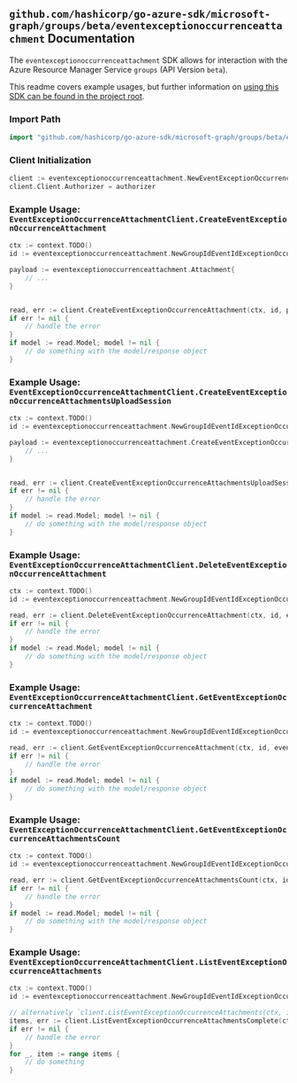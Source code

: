 
## `github.com/hashicorp/go-azure-sdk/microsoft-graph/groups/beta/eventexceptionoccurrenceattachment` Documentation

The `eventexceptionoccurrenceattachment` SDK allows for interaction with the Azure Resource Manager Service `groups` (API Version `beta`).

This readme covers example usages, but further information on [using this SDK can be found in the project root](https://github.com/hashicorp/go-azure-sdk/tree/main/docs).

### Import Path

```go
import "github.com/hashicorp/go-azure-sdk/microsoft-graph/groups/beta/eventexceptionoccurrenceattachment"
```


### Client Initialization

```go
client := eventexceptionoccurrenceattachment.NewEventExceptionOccurrenceAttachmentClientWithBaseURI("https://management.azure.com")
client.Client.Authorizer = authorizer
```


### Example Usage: `EventExceptionOccurrenceAttachmentClient.CreateEventExceptionOccurrenceAttachment`

```go
ctx := context.TODO()
id := eventexceptionoccurrenceattachment.NewGroupIdEventIdExceptionOccurrenceID("groupIdValue", "eventIdValue", "eventId1Value")

payload := eventexceptionoccurrenceattachment.Attachment{
	// ...
}


read, err := client.CreateEventExceptionOccurrenceAttachment(ctx, id, payload)
if err != nil {
	// handle the error
}
if model := read.Model; model != nil {
	// do something with the model/response object
}
```


### Example Usage: `EventExceptionOccurrenceAttachmentClient.CreateEventExceptionOccurrenceAttachmentsUploadSession`

```go
ctx := context.TODO()
id := eventexceptionoccurrenceattachment.NewGroupIdEventIdExceptionOccurrenceID("groupIdValue", "eventIdValue", "eventId1Value")

payload := eventexceptionoccurrenceattachment.CreateEventExceptionOccurrenceAttachmentsUploadSessionRequest{
	// ...
}


read, err := client.CreateEventExceptionOccurrenceAttachmentsUploadSession(ctx, id, payload)
if err != nil {
	// handle the error
}
if model := read.Model; model != nil {
	// do something with the model/response object
}
```


### Example Usage: `EventExceptionOccurrenceAttachmentClient.DeleteEventExceptionOccurrenceAttachment`

```go
ctx := context.TODO()
id := eventexceptionoccurrenceattachment.NewGroupIdEventIdExceptionOccurrenceIdAttachmentID("groupIdValue", "eventIdValue", "eventId1Value", "attachmentIdValue")

read, err := client.DeleteEventExceptionOccurrenceAttachment(ctx, id, eventexceptionoccurrenceattachment.DefaultDeleteEventExceptionOccurrenceAttachmentOperationOptions())
if err != nil {
	// handle the error
}
if model := read.Model; model != nil {
	// do something with the model/response object
}
```


### Example Usage: `EventExceptionOccurrenceAttachmentClient.GetEventExceptionOccurrenceAttachment`

```go
ctx := context.TODO()
id := eventexceptionoccurrenceattachment.NewGroupIdEventIdExceptionOccurrenceIdAttachmentID("groupIdValue", "eventIdValue", "eventId1Value", "attachmentIdValue")

read, err := client.GetEventExceptionOccurrenceAttachment(ctx, id, eventexceptionoccurrenceattachment.DefaultGetEventExceptionOccurrenceAttachmentOperationOptions())
if err != nil {
	// handle the error
}
if model := read.Model; model != nil {
	// do something with the model/response object
}
```


### Example Usage: `EventExceptionOccurrenceAttachmentClient.GetEventExceptionOccurrenceAttachmentsCount`

```go
ctx := context.TODO()
id := eventexceptionoccurrenceattachment.NewGroupIdEventIdExceptionOccurrenceID("groupIdValue", "eventIdValue", "eventId1Value")

read, err := client.GetEventExceptionOccurrenceAttachmentsCount(ctx, id, eventexceptionoccurrenceattachment.DefaultGetEventExceptionOccurrenceAttachmentsCountOperationOptions())
if err != nil {
	// handle the error
}
if model := read.Model; model != nil {
	// do something with the model/response object
}
```


### Example Usage: `EventExceptionOccurrenceAttachmentClient.ListEventExceptionOccurrenceAttachments`

```go
ctx := context.TODO()
id := eventexceptionoccurrenceattachment.NewGroupIdEventIdExceptionOccurrenceID("groupIdValue", "eventIdValue", "eventId1Value")

// alternatively `client.ListEventExceptionOccurrenceAttachments(ctx, id, eventexceptionoccurrenceattachment.DefaultListEventExceptionOccurrenceAttachmentsOperationOptions())` can be used to do batched pagination
items, err := client.ListEventExceptionOccurrenceAttachmentsComplete(ctx, id, eventexceptionoccurrenceattachment.DefaultListEventExceptionOccurrenceAttachmentsOperationOptions())
if err != nil {
	// handle the error
}
for _, item := range items {
	// do something
}
```
